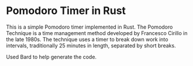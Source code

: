 # Pomodoro Timer in Rust

This is a simple Pomodoro timer implemented in Rust. The Pomodoro Technique is a time management method developed by Francesco Cirillo in the late 1980s. The technique uses a timer to break down work into intervals, traditionally 25 minutes in length, separated by short breaks.

Used Bard to help generate the code. 